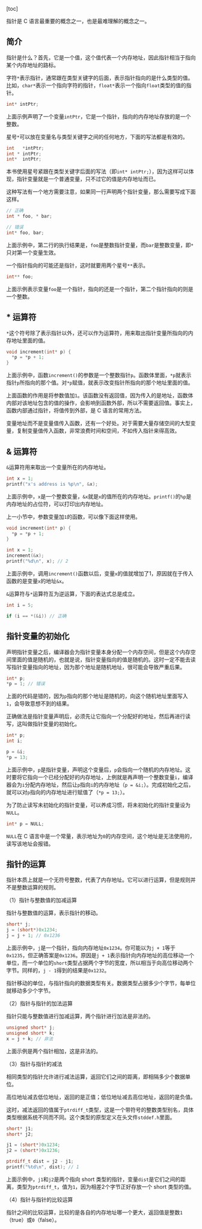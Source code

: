 [toc]

指针是 C 语言最重要的概念之一，也是最难理解的概念之一。

## 简介

指针是什么？首先，它是一个值，这个值代表一个内存地址，因此指针相当于指向某个内存地址的路标。

字符`*`表示指针，通常跟在类型关键字的后面，表示指针指向的是什么类型的值。比如，`char*`表示一个指向字符的指针，`float*`表示一个指向`float`类型的值的指针。

```c
int* intPtr;
```

上面示例声明了一个变量`intPtr`，它是一个指针，指向的内存地址存放的是一个整数。

星号`*`可以放在变量名与类型关键字之间的任何地方，下面的写法都是有效的。

```c
int   *intPtr;
int * intPtr;
int*  intPtr;
```

本书使用星号紧跟在类型关键字后面的写法（即`int* intPtr;`），因为这样可以体现，指针变量就是一个普通变量，只不过它的值是内存地址而已。

这种写法有一个地方需要注意，如果同一行声明两个指针变量，那么需要写成下面这样。

```c
// 正确
int * foo, * bar;

// 错误
int* foo, bar;
```

上面示例中，第二行的执行结果是，`foo`是整数指针变量，而`bar`是整数变量，即`*`只对第一个变量生效。

一个指针指向的可能还是指针，这时就要用两个星号`**`表示。

```c
int** foo;
```

上面示例表示变量`foo`是一个指针，指向的还是一个指针，第二个指针指向的则是一个整数。

## * 运算符

`*`这个符号除了表示指针以外，还可以作为运算符，用来取出指针变量所指向的内存地址里面的值。

```c
void increment(int* p) {
  *p = *p + 1;
}
```

上面示例中，函数`increment()`的参数是一个整数指针`p`。函数体里面，`*p`就表示指针`p`所指向的那个值。对`*p`赋值，就表示改变指针所指向的那个地址里面的值。

上面函数的作用是将参数值加`1`。该函数没有返回值，因为传入的是地址，函数体内部对该地址包含的值的操作，会影响到函数外部，所以不需要返回值。事实上，函数内部通过指针，将值传到外部，是 C 语言的常用方法。

变量地址而不是变量值传入函数，还有一个好处。对于需要大量存储空间的大型变量，复制变量值传入函数，非常浪费时间和空间，不如传入指针来得高效。

## & 运算符

`&`运算符用来取出一个变量所在的内存地址。

```c
int x = 1;
printf("x's address is %p\n", &x);
```

上面示例中，`x`是一个整数变量，`&x`就是`x`的值所在的内存地址。`printf()`的`%p`是内存地址的占位符，可以打印出内存地址。

上一小节中，参数变量加`1`的函数，可以像下面这样使用。

```c
void increment(int* p) {
  *p = *p + 1;
}

int x = 1;
increment(&x);
printf("%d\n", x); // 2
```

上面示例中，调用`increment()`函数以后，变量`x`的值就增加了1，原因就在于传入函数的是变量`x`的地址`&x`。

`&`运算符与`*`运算符互为逆运算，下面的表达式总是成立。

```c
int i = 5;

if (i == *(&i)) // 正确
```

## 指针变量的初始化

声明指针变量之后，编译器会为指针变量本身分配一个内存空间，但是这个内存空间里面的值是随机的，也就是说，指针变量指向的值是随机的。这时一定不能去读写指针变量指向的地址，因为那个地址是随机地址，很可能会导致严重后果。

```c
int* p;
*p = 1; // 错误
```

上面的代码是错的，因为`p`指向的那个地址是随机的，向这个随机地址里面写入`1`，会导致意想不到的结果。

正确做法是指针变量声明后，必须先让它指向一个分配好的地址，然后再进行读写，这叫做指针变量的初始化。

```c
int* p;
int i;

p = &i;
*p = 13;
```

上面示例中，`p`是指针变量，声明这个变量后，`p`会指向一个随机的内存地址。这时要将它指向一个已经分配好的内存地址，上例就是再声明一个整数变量`i`，编译器会为`i`分配内存地址，然后让`p`指向`i`的内存地址（`p = &i;`）。完成初始化之后，就可以对`p`指向的内存地址进行赋值了（`*p = 13;`）。

为了防止读写未初始化的指针变量，可以养成习惯，将未初始化的指针变量设为`NULL`。

```c
int* p = NULL;
```

`NULL`在 C 语言中是一个常量，表示地址为`0`的内存空间，这个地址是无法使用的，读写该地址会报错。

## 指针的运算

指针本质上就是一个无符号整数，代表了内存地址。它可以进行运算，但是规则并不是整数运算的规则。

（1）指针与整数值的加减运算

指针与整数值的运算，表示指针的移动。

```c
short* j;
j = (short*)0x1234;
j = j + 1; // 0x1236
```

上面示例中，`j`是一个指针，指向内存地址`0x1234`。你可能以为`j + 1`等于`0x1235`，但正确答案是`0x1236`。原因是`j + 1`表示指针向内存地址的高位移动一个单位，而一个单位的`short`类型占据两个字节的宽度，所以相当于向高位移动两个字节。同样的，`j - 1`得到的结果是`0x1232`。

指针移动的单位，与指针指向的数据类型有关。数据类型占据多少个字节，每单位就移动多少个字节。

（2）指针与指针的加法运算

指针只能与整数值进行加减运算，两个指针进行加法是非法的。

```c
unsigned short* j;
unsigned short* k;
x = j + k; // 非法
```

上面示例是两个指针相加，这是非法的。

（3）指针与指针的减法

相同类型的指针允许进行减法运算，返回它们之间的距离，即相隔多少个数据单位。

高位地址减去低位地址，返回的是正值；低位地址减去高位地址，返回的是负值。

这时，减法返回的值属于`ptrdiff_t`类型，这是一个带符号的整数类型别名，具体类型根据系统不同而不同。这个类型的原型定义在头文件`stddef.h`里面。

```c
short* j1;
short* j2;

j1 = (short*)0x1234;
j2 = (short*)0x1236;

ptrdiff_t dist = j2 - j1;
printf("%td\n", dist); // 1
```

上面示例中，`j1`和`j2`是两个指向 short 类型的指针，变量`dist`是它们之间的距离，类型为`ptrdiff_t`，值为`1`，因为相差2个字节正好存放一个 short 类型的值。

（4）指针与指针的比较运算

指针之间的比较运算，比较的是各自的内存地址哪一个更大，返回值是整数`1`（true）或`0`（false）。